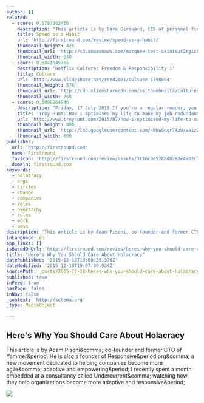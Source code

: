 ```yaml
---
author: []
related:
  - score: 0.5787362456
    description: "This article is by Dave Girouard, CEO of personal finance startup Upstart, and former President of Google Enterprise Apps. He's well known for building Google's enterprise apps division into a $1B+ global business. Here he shares his tips for making speed fundamental to your company."
    title: Speed as a Habit
    url: 'http://firstround.com/review/speed-as-a-habit/'
    thumbnail_height: 426
    thumbnail_url: 'http://s3.amazonaws.com/marquee-test-akiaisur2rgicbmpehea/8A0V9qL9TTic0g9CdcXm_Dave%20Hero.jpg'
    thumbnail_width: 640
  - score: 0.5041645765
    description: 'Netflix Culture: Freedom & Responsibility 1'
    title: Culture
    url: 'http://www.slideshare.net/reed2001/culture-1798664'
    thumbnail_height: 576
    thumbnail_url: 'http://cdn.slidesharecdn.com/ss_thumbnails/culture9-090801103430-phpapp02-thumbnail-4.jpg?cb=1414231623'
    thumbnail_width: 768
  - score: 0.5009264946
    description: "Friday, 17 July 2015 If you're a regular reader, you may have noticed a rather major job change on my behalf recently. The day to day office grind has gone and corporate life is now well and truly behind me, where it will firmly stay."
    title: 'Troy Hunt: How I optimised my life to make my job redundant'
    url: 'http://www.troyhunt.com/2015/07/how-i-optimised-my-life-to-make-my-job.html'
    thumbnail_height: 800
    thumbnail_url: 'http://lh3.googleusercontent.com/-NHwGnqr74bU/VaizZmk4MmI/AAAAAAAAIKI/gWypLmQ60Vc/s72-c/9C87C099-0F8C-4EE2-A9C3-DE8A663053B6%25255B1%25255D.jpg?imgmax=800'
    thumbnail_width: 800
publisher:
  url: 'http://firstround.com'
  name: Firstround
  favicon: 'http://firstround.com/review/assets/3f16c9d5288d8282e4a02c7b658c49f0/images/favicon.ico'
  domain: firstround.com
keywords:
  - holacracy
  - orgs
  - circles
  - change
  - companies
  - roles
  - hierarchy
  - rules
  - work
  - boss
description: 'This article is by Adam Pisoni, co-founder and former CTO of Yammer. He is also a founder of Responsive.org, a new movement dedicated to helping companies become more agile, adaptive and empowering. I recently spent a month embedded at a consultancy called Undercurrent, watching how they help organizations become more adaptive and responsive.'
inLanguage: en
app_links: []
isBasedOnUrl: 'http://firstround.com/review/heres-why-you-should-care-about-holacracy/'
title: "Here's Why You Should Care About Holacracy"
datePublished: '2015-12-18T19:08:35.370Z'
dateModified: '2015-12-18T19:07:00.934Z'
sourcePath: _posts/2015-12-18-heres-why-you-should-care-about-holacracy.md
published: true
inFeed: true
hasPage: false
inNav: false
_context: 'http://schema.org'
_type: MediaObject

---
```

<article style=""><h1>Here's Why You Should Care About Holacracy</h1><p>This article is by Adam Pisoni&amp;comma; co-founder and former CTO of Yammer&amp;period; He is also a founder of Responsive&amp;period;org&amp;comma; a new movement dedicated to helping companies become more agile&amp;comma; adaptive and empowering&amp;period; I recently spent a month embedded at a consultancy called Undercurrent&amp;comma; watching how they help organizations become more adaptive and responsive&amp;period;</p><img src="http://s3.amazonaws.com/marquee-test-akiaisur2rgicbmpehea/4K5GorPTbefLjeaVtShr_Traditional%20org%20chart.jpg" /></article>